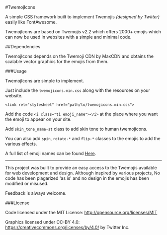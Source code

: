 #TwemojIcons

A simple CSS framework built to implement Twemojis _(designed by Twitter)_ easily like FontAwesome.

TwemojIcons are based on Twemojis v2.2 which offers 2000+ emojis which can now be used in websites with a simple and minimal code. 

##Dependencies

TwemojIcons depends on the Twemoji CDN by MaxCDN and obtains the scalable vector graphics for the emojis from them. 

###Usage

TwemojIcons are simple to implement.

Just include the `twemojicons.min.css` along with the resources on your website. 

```
<link rel="stylesheet" href="path/to/twemojicons.min.css">
```

Add the code `<i class="ti emoji_name"></i>` at the place where you want the emoji to appear on your site. 

Add `skin_tone_name-st` class to add skin tone to human twemojicons.

You can also add `spin`, `rotate-*` and `flip-*` classes to the emojis to add the various effects.

A full list of emoji names can be found <a href="http://atulbhats.github.io/twemojicons/icons.html">Here</a>.

---

This project was built to provide an easy access to the Twemojis available for web development and design. Although inspired by various projects, No code has been plagarized 'as is' and no design in the emojis has been modified or misused. 

Feedback is always welcome.

###License

Code licensed under the MIT License: http://opensource.org/licenses/MIT

Graphics licensed under CC-BY 4.0: https://creativecommons.org/licenses/by/4.0/ by Twitter Inc.